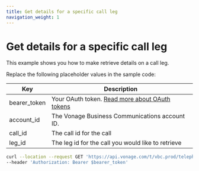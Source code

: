 ```yaml
---
title: Get details for a specific call leg
navigation_weight: 1
---
```


# Get details for a specific call leg

This example shows you how to make retrieve details on a call leg.

Replace the following placeholder values in the sample code:

| Key        | Description                                                                                            |
|------------|--------------------------------------------------------------------------------------------------------|
| bearer_token | Your OAuth token. [Read more about OAuth tokens](/concepts/guides/create-an-access-token) |
| account_id | The Vonage Business Communications account ID. |
| call_id | The call id for the call  | 
| leg_id | The leg id for the call you would like to retrieve | 

``` bash
curl --location --request GET 'https://api.vonage.com/t/vbc.prod/telephony/v3/cc/accounts/$account_id/calls/$call_id/legs/$leg_id' \
--header 'Authorization: Bearer $bearer_token'
```

